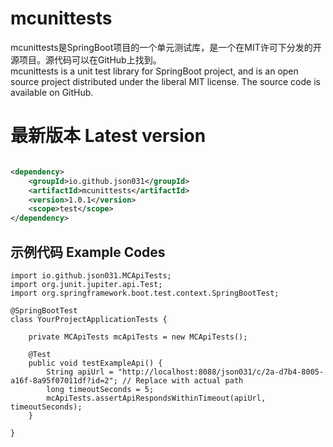 # mcunittests
mcunittests是SpringBoot项目的一个单元测试库，是一个在MIT许可下分发的开源项目。源代码可以在GitHub上找到。
<br>mcunittests is a unit test library for SpringBoot project, and is an open source project distributed under the liberal MIT license. The source code is available on GitHub.

# 最新版本 Latest version

```xml

<dependency>
	<groupId>io.github.json031</groupId>
	<artifactId>mcunittests</artifactId>
	<version>1.0.1</version>
	<scope>test</scope>
</dependency>

```

## 示例代码 Example Codes
```
import io.github.json031.MCApiTests;
import org.junit.jupiter.api.Test;
import org.springframework.boot.test.context.SpringBootTest;

@SpringBootTest
class YourProjectApplicationTests {

	private MCApiTests mcApiTests = new MCApiTests();

	@Test
	public void testExampleApi() {
		String apiUrl = "http://localhost:8088/json031/c/2a-d7b4-8005-a16f-8a95f07011df?id=2"; // Replace with actual path
		long timeoutSeconds = 5;
		mcApiTests.assertApiRespondsWithinTimeout(apiUrl, timeoutSeconds);
	}

}

```
